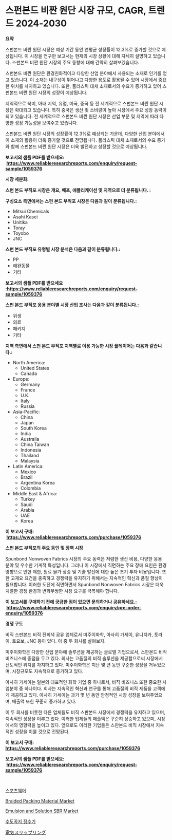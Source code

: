 <p><h1>스펀본드 비짠 원단 시장 규모, CAGR, 트렌드 2024-2030</h1></p><p><strong>요약</strong></p>
<p><p>스펀본드 비짠 원단 시장은 예상 기간 동안 연평균 성장률이 12.3%로 증가할 것으로 예상됩니다. 이 시장을 연구한 보고서는 현재의 시장 상황에 대해 자세히 설명하고 있습니다. 스펀본드 비짠 원단 시장의 주요 동향에 대해 간략히 살펴보겠습니다. </p><p>스펀본드 비짠 원단은 환경친화적이고 다양한 산업 분야에서 사용되는 소재로 인기를 얻고 있습니다. 이 소재는 내구성이 뛰어나고 다양한 용도로 활용될 수 있어 시장에서 중요한 위치를 차지하고 있습니다. 또한, 플라스틱 대체 소재로서의 수요가 증가하고 있어 스펀본드 비짠 원단 시장의 성장이 예상됩니다.</p><p>지역적으로 북미, 아태 지역, 유럽, 미국, 중국 등 전 세계적으로 스펀본드 비짠 원단 시장은 확대되고 있습니다. 특히 중국은 생산 및 소비량이 높아 시장에서 주요 성장 동력이 되고 있습니다. 전 세계적으로 스펀본드 비짠 원단 시장은 산업 부문 및 지역에 따라 다양한 성장 가능성을 보여주고 있습니다. </p><p>스펀본드 비짠 원단 시장의 성장률이 12.3%로 예상되는 가운데, 다양한 산업 분야에서 이 소재의 활용이 더욱 증가할 것으로 전망됩니다. 플라스틱 대체 소재로서의 수요 증가와 함께 스펀본드 비짠 원단 시장은 더욱 발전하고 성장할 것으로 예상됩니다.</p></p>
<p><strong>보고서의 샘플 PDF를 받으세요: &nbsp;<a href="https://www.reliableresearchreports.com/enquiry/request-sample/1059376">https://www.reliableresearchreports.com/enquiry/request-sample/1059376</a></strong></p>
<p><strong>시장 세분화:</strong></p>
<p><strong> 스펀 본드 부직포 시장은 개요, 배포, 애플리케이션 및 지역으로 더 분류됩니다. :</strong></p>
<p><strong>구성요소 측면에서는 스펀 본드 부직포 시장은 다음과 같이 분류됩니다.:</strong></p>
<p><ul><li>Mitsui Chemicals</li><li>Asahi Kasei</li><li>Unitika</li><li>Toray</li><li>Toyobo</li><li>JNC</li></ul></p>
<p><strong> 스펀 본드 부직포 유형별 시장 분석은 다음과 같이 분류됩니다.:</strong></p>
<p><ul><li>PP</li><li>애완동물</li><li>기타</li></ul></p>
<p><strong>보고서의 샘플 PDF를 받으세요 :<a href="https://www.reliableresearchreports.com/enquiry/request-sample/1059376">https://www.reliableresearchreports.com/enquiry/request-sample/1059376</a></strong></p>
<p><strong> 스펀 본드 부직포 응용 분야별 시장 산업 조사는 다음과 같이 분류됩니다.:</strong></p>
<p><ul><li>위생</li><li>의료</li><li>패키지</li><li>기타</li></ul></p>
<p><strong>지역 측면에서 스펀 본드 부직포 지역별로 이용 가능한 시장 플레이어는 다음과 같습니다.:</strong></p>
<p><ul>
    <li>
        North America:
        <ul>
            <li>United States</li>
            <li>Canada</li>
        </ul>
    </li>
    <li>
        Europe:
        <ul>
            <li>Germany</li>
            <li>France</li>
            <li>U.K.</li>
            <li>Italy</li>
            <li>Russia</li>
        </ul>
    </li>
    <li>
        Asia-Pacific:
        <ul>
            <li>China</li>
            <li>Japan</li>
            <li>South Korea</li>
            <li>India</li>
            <li>Australia</li>
            <li>China Taiwan</li>
            <li>Indonesia</li>
            <li>Thailand</li>
            <li>Malaysia</li>
        </ul>
    </li>
    <li>
        Latin America:
        <ul>
            <li>Mexico</li>
            <li>Brazil</li>
            <li>Argentina Korea</li>
            <li>Colombia</li>
        </ul>
    </li>
    <li>
        Middle East & Africa:
        <ul>
            <li>Turkey</li>
            <li>Saudi</li>
            <li>Arabia</li>
            <li>UAE</li>
            <li>Korea</li>
        </ul>
    </li>
    </ul></p>
<p><strong>이 보고서 구매: &nbsp;<a href="https://www.reliableresearchreports.com/purchase/1059376">https://www.reliableresearchreports.com/purchase/1059376</a></strong></p>
<p><strong>스펀 본드 부직포의 주요 동인 및 장벽 시장</strong></p>
<p><p>Spunbond Nonwoven Fabrics 시장의 주요 동력은 저렴한 생산 비용, 다양한 응용 분야 및 우수한 기계적 특성입니다. 그러나 이 시장에서 직면하는 주요 장애 요인은 환경 영향으로 인한 제한, 원료 물가 상승 및 기술 발전에 대한 높은 초기 투자 비용입니다. 또한 고재요 요건을 충족하고 경쟁력을 유지하기 위해서는 지속적인 혁신과 품질 향상이 필요합니다. 이러한 도전에 직면하면서 Spunbond Nonwoven Fabrics 시장은 더욱 치열한 경쟁 환경과 변화무쌍한 시장 요구를 극복해야 합니다.</p></p>
<p><strong>이 보고서를 구매하기 전에 궁금한 점이 있으면 문의하거나 공유하세요.: &nbsp;<a href="https://www.reliableresearchreports.com/enquiry/pre-order-enquiry/1059376">https://www.reliableresearchreports.com/enquiry/pre-order-enquiry/1059376</a></strong></p>
<p><strong>경쟁 구도</strong></p>
<p><p>비직 스판본드 비직 진회색 공유 업체로서 미주이화학, 아사히 가세이, 유니치카, 토라이, 토요보, JNC 등이 있다. 이 중 두 회사를 살펴보자.</p><p>미주이화학은 다양한 산업 분야에 솔루션을 제공하는 글로벌 기업으로서, 스판본드 비직 비즈니스에 중점을 두고 있다. 회사는 고품질의 비직 솔루션을 제공함으로써 시장에서 선도적인 위치를 차지하고 있다. 미주이화학은 지난 몇 년 동안 꾸준한 성장을 거두었으며, 시장규모도 지속적으로 증가하고 있다.</p><p>아사히 가세이는 일본의 대표적인 화학 기업 중 하나로서, 비직 비즈니스 또한 중요한 사업분야 중 하나이다. 회사는 지속적인 혁신과 연구를 통해 고품질의 비직 제품을 고객에게 제공하고 있다. 아사히 가세이는 과거 몇 년 동안 안정적인 시장 성장을 보여주었으며, 매출액 또한 꾸준히 증가하고 있다.</p><p>이 두 회사를 비롯한 다른 업체들도 비직 스판본드 시장에서 경쟁력을 유지하고 있으며, 지속적인 성장을 이루고 있다. 이러한 업체들의 매출액은 꾸준히 상승하고 있으며, 시장에서의 영향력을 높이고 있다. 앞으로도 이러한 기업들은 스판본드 비직 시장에서 지속적인 성장을 이룰 것으로 전망된다.</p></p>
<p><strong>이 보고서 구매: &nbsp; <a href="https://www.reliableresearchreports.com/purchase/1059376">https://www.reliableresearchreports.com/purchase/1059376</a></strong></p>
<p><strong>보고서의 샘플 PDF를 받으세요: &nbsp;<a href="https://www.reliableresearchreports.com/enquiry/request-sample/1059376">https://www.reliableresearchreports.com/enquiry/request-sample/1059376</a></strong><strong></strong></p>
<p>&nbsp;</p>
<p><p><a href="https://github.com/vs019sa3m8x/Market-Research-Report-List-1/blob/main/7521576189.md">스포츠웨어</a></p><p><a href="https://github.com/mauripalmi/Market-Research-Report-List-2/blob/main/braided-packing-material-market.md">Braided Packing Material Market</a></p><p><a href="https://github.com/gulaimolin/Market-Research-Report-List-3/blob/main/emulsion-and-solution-sbr-market.md">Emulsion and Solution SBR Market</a></p><p><a href="https://github.com/lzrvbyqzftro57/Market-Research-Report-List-1/blob/main/8211821188.md">수도꼭지 정수기</a></p><p><a href="https://github.com/oqxogxyvqe90775/Market-Research-Report-List-1/blob/main/1619912502.md">電気スリップリング</a></p></p>
